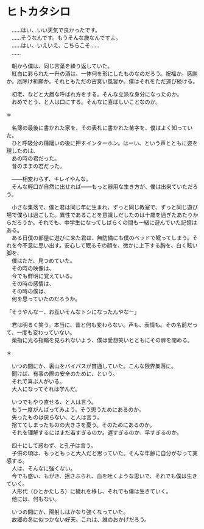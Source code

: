 # ヒトカタシロ

　……はい、いい天気で良かったです。  
　……そうなんです。もうそんな歳なんですよ。  
　……はい、いえいえ、こちらこそ……  
　……

　朝から僕は、同じ言葉を繰り返していた。  
　紅白に彩られた一升の酒は、一体何を形にしたものなのだろう。祝福か。感謝か。厄除け祈願か。それともただの古臭い風習か。僕はそれをただ運び続ける。

　初老、などと大層な呼ばれ方をする。そんな立派な身分になったのか。  
　おめでとう、と人は口にする。そんなに喜ばしいことなのか。

＊

　名簿の最後に書かれた家を、その表札に書かれた苗字を、僕はよく知っていた。  
　ひと呼吸分の躊躇いの後に押すインターホン。はーい、という声とともに姿を現したのは、  
　あの時の君だった。  
　昔のままの君だった。

　――相変わらず、キレイやんな。  
　そんな軽口が自然に出せれば――もっと器用な生き方が、僕は出来ていただろう。

　小さな集落で、僕と君は同じ年に生まれ、ずっと同じ教室で、ずっと同じ遊び場で僕らは過ごした。異性であることを意識しだしたのは十歳を過ぎたあたりからだろうか。それでも、中学生になってしばらくの間も一緒に遊んでいた記憶はある。  
　ある日僕の部屋に遊びに来た君は、無防備にも僕のベッドで眠ってしまう。それを今不意に思い出す。安心して眠るその顔を、微かに上下する胸を、白く眩い脚を、  
　僕はただ、見つめていた。  
　その時の映像は、  
　今でも鮮明に覚えている。  
　その時の感情は、  
　その時の僕は、  
　何を思っていたのだろうか。

「そうやんなー、お互いそんなトシになったんやなー」

　君は明るく笑う。本当に、昔と何も変わらない。声も、表情も。その名前だって、一度も変わっていない。  
　薬指に光る指輪を見られないよう、僕は愛想笑いとともにその扉を閉める。

＊

　いつの間にか、裏山をバイパスが貫通していた。こんな限界集落に。  
　聞けば、有事の際の安全のために、という。  
　それで喜ぶ人がいる。  
　大人になってそれは学んだ。

　いつでもやり直せる、と人は言う。  
　もう一度がんばってみよう。そう思うためにあるのか。  
　失ったものは戻らない、と人は言う。  
　捨ててしまったものの大きさを憂う。そのためにあるのか。  
　それを理解するにはまだ若すぎるのか。遅すぎるのか、早すぎるのか。

　四十にして惑わず、と孔子は言う。  
　子供の頃は、もっともっと大人だと思っていた。そんな年齢に自分がなって実感する。  
　人は、そんなに強くない。  
　今でも惑い、もがき、揺さぶられ、血を吐くような思いで、それでも僕は生きていく。  
　人形代（ひとかたしろ）に穢れを移し、それでも僕は生きていく。  
　他には、何もない。

　いつの間にか、陽射しはかなり強くなっていた。  
　故郷の冬に似つかない好天。これは、誰のおかげだろう。
